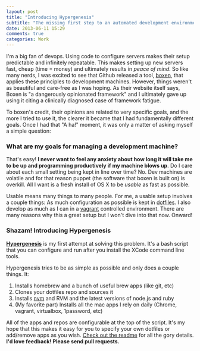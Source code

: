 ```yaml
---
layout: post
title: "Introducing Hypergenesis"
subtitle: "The missing first step to an automated development environment"
date: 2013-06-11 15:29
comments: true
categories: Work
---
```

I'm a big fan of devops. Using code to configure servers makes their setup predictable and infinitely repeatable. This makes setting up new servers fast, cheap (time = money) and ultimately results in *peace of mind*. So like many nerds, I was excited to see that Github released a tool, [boxen](https://github.com/boxen), that applies these principles to development machines. However, things weren't as beautiful and care-free as I was hoping. As their website itself says, Boxen is "a dangerously opinionated framework" and I ultimately gave up using it citing a clinically diagnosed case of framework fatigue. 

To boxen's credit, their opinions are related to very specific goals, and the more I tried to use it, the clearer it became that I had fundamentally different goals. Once I had that "A ha!" moment, it was only a matter of asking myself a simple question:

### What are my goals for managing a development machine?

That's easy! **I never want to feel any anxiety about how long it will take me to be up and programming productively if my machine blows up**. Do I care about each small setting being kept in line over time? No. Dev machines are volatile and for that reason puppet (the software that boxen is built on) is overkill. All I want is a fresh install of OS X to be *usable* as fast as possible.

Usable means many things to many people. For me, a usable setup involves a couple things: As much configuration as possible is kept in [dotfiles](https://github.com/mattmcmanus/dotfiles). I also develop as much as I can in a [vagrant](http://vagrantup.com) controlled environment. There are many reasons why this a great setup but I won't dive into that now. Onward!

### Shazam! Introducing Hypergenesis

**[Hypergenesis](https://github.com/mattmcmanus/hypergenesis)** is my first attempt at solving this problem. It's a bash script that you can configure and run after you install the XCode command line tools. 

Hypergenesis tries to be as simple as possible and only does a couple things. It:

1. Installs homebrew and a bunch of useful brew apps (like git, etc)
2. Clones your dotfiles repo and sources it
3. Installs [nvm](https://github.com/creationix/nvm) and RVM and the latest versions of node.js and ruby
4. (My favorite part) Installs all the mac apps I rely on daily (Chrome, vagrant, virtualbox, 1password, etc)

All of the apps and repos are configurable at the top of the script. It's my hope that this makes it easy for you to specify your own dotfiles or add/remove apps as you wish. [Check out the readme](https://github.com/mattmcmanus/hypergenesis#readme) for all the gory details. **I'd love feedback! Please send pull requests.**